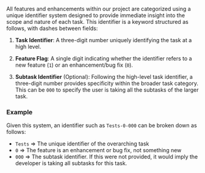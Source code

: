 All features and enhancements within our project are categorized using a unique identifier system designed to provide immediate insight into the scope and nature of each task. This identifier is a keyword structured as follows, with dashes between fields:

1. **Task Identifier**: A three-digit number uniquely identifying the task at a high level. 
    
2. **Feature Flag**: A single digit indicating whether the identifier refers to a new feature (`1`) or an enhancement/bug fix (`0`). 
    
3. **Subtask Identifier** (Optional): Following the high-level task identifier, a three-digit number provides specificity within the broader task category. This can be `000` to specify the user is taking all the subtasks of the larger task.

### Example

Given this system, an identifier such as `Tests-0-000` can be broken down as follows:

- `Tests` => The unique identifier of the overarching task
- `0` => The feature is an enhancement or bug fix, not something new
- `000` => The subtask identifier. If this were not provided, it would imply the developer is taking all subtasks for this task. 